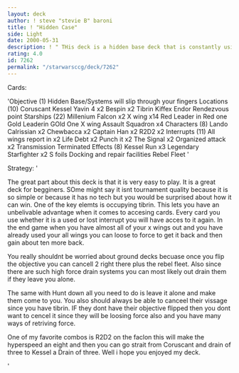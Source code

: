 ```yaml
---
layout: deck
author: ! steve "stevie B" baroni
title: ! "Hidden Case"
side: Light
date: 2000-05-31
description: ! " THis deck is a hidden base deck that is constantly using x wings to retrieve force and put cards back into your used pile."
rating: 4.0
id: 7262
permalink: "/starwarsccg/deck/7262"
---
```

Cards: 

'Objective (1)
 Hidden Base/Systems will slip through your fingers
Locations (10)
 Coruscant
 Kessel
 Yavin 4 x2
 Bespin x2
 Tibrin
 Kiffex
 Endor
 Rendezvous point
Starships (22)
 Millenium Falcon x2
 X wing x14
 Red Leader in Red one
 Gold Leaderin GOld One
 X wing Assault Squadron x4
Characters (8)
 Lando Calrissian x2
 Chewbacca x2
 Captain Han x2
 R2D2 x2
Interrupts (11)
 All wings report in x2
 Life Debt x2
 Punch it x2
 The Signal x2
 Organized attack x2
 Transmission Terminated
Effects (8)
 Kessel Run x3
 Legendary Starfighter x2
 S foils
 Docking and repair facilities
 Rebel Fleet
'

Strategy: '

 The great part about this deck is that it is very
easy to play. It is a great deck for begginers.
SOme might say it isnt tournament quality because
it is so simple or because it has no tech but you
would be surprised about how it can win.
One of the key elemts is occupying tibrin.
This lets you have an unbelivable advantage
when it comes to accesing cards. Every card you
use whether it is a used or lost interrupt you
will have acces to it again. In the end game when
you have almost all of your x wings out and you
have already used your all wings you can loose to force
to get it back and then gain about ten more back.

 You really shouldnt be worried about ground decks becuase
once you flip the objective you can cancell 2 right there plus
the rebel fleet. Also since there are such high
force drain systems you can most likely out drain
them if they  leave you alone.

The same with Hunt down all you need to do is
leave it alone and make them come to you. You
also should always be able to canceel their
vissage since you have tibrin. IF they dont have
their objective flipped then you dont want to
cencel it since they will be loosing force also and
you have many ways of retriving force.

 One of my favorite combos is R2D2 on the faclon
this will make the hyperspeed an eight and then
you can go strait from Coruscant and drain of three
to Kessel a Drain of three.
 Well i hope you enjoyed my deck.

'
